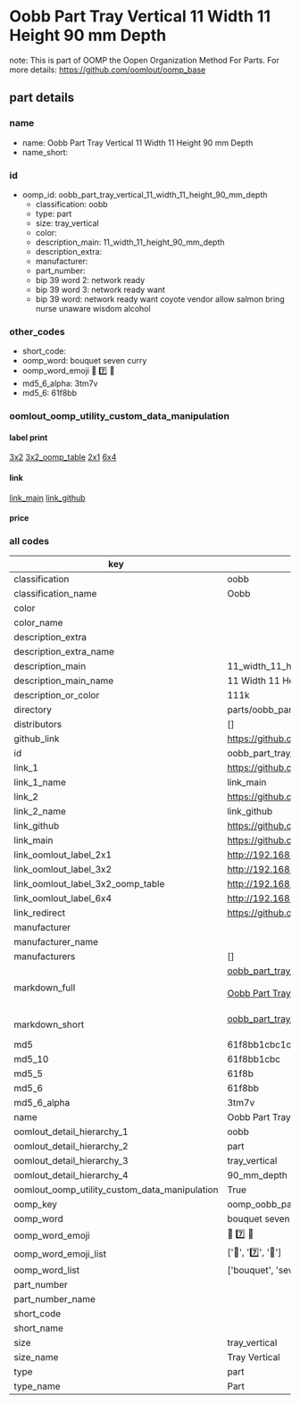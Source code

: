 # Oobb Part Tray Vertical 11 Width 11 Height 90 mm Depth  

note: This is part of OOMP the Oopen Organization Method For Parts. For more details: https://github.com/oomlout/oomp_base

##  part details
  







### name
* name: Oobb Part Tray Vertical 11 Width 11 Height 90 mm Depth
* name_short: 
### id
* oomp_id: oobb_part_tray_vertical_11_width_11_height_90_mm_depth
  * classification: oobb
  * type: part
  * size: tray_vertical
  * color: 
  * description_main: 11_width_11_height_90_mm_depth
  * description_extra: 
  * manufacturer: 
  * part_number: 
  * bip 39 word 2: network ready
  * bip 39 word 3: network ready want
  * bip 39 word: network ready want coyote vendor allow salmon bring nurse unaware wisdom alcohol

### other_codes
* short_code: 
* oomp_word: bouquet seven curry
* oomp_word_emoji :bouquet: :seven: :curry:
* md5_6_alpha: 3tm7v
* md5_6: 61f8bb






### oomlout_oomp_utility_custom_data_manipulation
#### label print
[3x2](http://192.168.1.245:1112/?label=oomp%203tm7v)
[3x2_oomp_table](http://192.168.1.108:1112/?label=oomp%203tm7v)
[2x1](http://192.168.1.242:1112/?label=oomp%203tm7v)
[6x4](http://192.168.1.55:1112/?label=oomp%203tm7v)    

#### link

[link_main](https://github.com/oomlout/oomlout_oomp_version_1_messy/tree/main/parts/oobb_part_tray_vertical_11_width_11_height_90_mm_depth) [link_github](https://github.com/oomlout/oomlout_oomp_version_1_messy/tree/main/parts/oobb_part_tray_vertical_11_width_11_height_90_mm_depth)                             

#### price







### all codes 
| key | value |  
| --- | --- |  
| classification | oobb |  
| classification_name | Oobb |  
| color |  |  
| color_name |  |  
| description_extra |  |  
| description_extra_name |  |  
| description_main | 11_width_11_height_90_mm_depth |  
| description_main_name | 11 Width 11 Height 90 mm Depth |  
| description_or_color | 111k |  
| directory | parts/oobb_part_tray_vertical_11_width_11_height_90_mm_depth |  
| distributors | [] |  
| github_link | https://github.com/oomlout/oomlout_oomp_part_src/tree/main/parts/oobb_part_tray_vertical_11_width_11_height_90_mm_depth |  
| id | oobb_part_tray_vertical_11_width_11_height_90_mm_depth |  
| link_1 | https://github.com/oomlout/oomlout_oomp_version_1_messy/tree/main/parts/oobb_part_tray_vertical_11_width_11_height_90_mm_depth |  
| link_1_name | link_main |  
| link_2 | https://github.com/oomlout/oomlout_oomp_version_1_messy/tree/main/parts/oobb_part_tray_vertical_11_width_11_height_90_mm_depth |  
| link_2_name | link_github |  
| link_github | https://github.com/oomlout/oomlout_oomp_version_1_messy/tree/main/parts/oobb_part_tray_vertical_11_width_11_height_90_mm_depth |  
| link_main | https://github.com/oomlout/oomlout_oomp_version_1_messy/tree/main/parts/oobb_part_tray_vertical_11_width_11_height_90_mm_depth |  
| link_oomlout_label_2x1 | http://192.168.1.242:1112/?label=oomp%203tm7v |  
| link_oomlout_label_3x2 | http://192.168.1.245:1112/?label=oomp%203tm7v |  
| link_oomlout_label_3x2_oomp_table | http://192.168.1.108:1112/?label=oomp%203tm7v |  
| link_oomlout_label_6x4 | http://192.168.1.55:1112/?label=oomp%203tm7v |  
| link_redirect | https://github.com/oomlout/oomlout_oomp_version_1_messy/tree/main/parts/oobb_part_tray_vertical_11_width_11_height_90_mm_depth |  
| manufacturer |  |  
| manufacturer_name |  |  
| manufacturers | [] |  
| markdown_full | [oobb_part_tray_vertical_11_width_11_height_90_mm_depth](none)<br>[](none)<br>[Oobb Part Tray Vertical 11 Width 11 Height 90 Mm Depth](none)<br><br> |  
| markdown_short | [oobb_part_tray_vertical_11_width_11_height_90_mm_depth](none)<br><br> |  
| md5 | 61f8bb1cbc1c37cc1af9131bedecb4a6 |  
| md5_10 | 61f8bb1cbc |  
| md5_5 | 61f8b |  
| md5_6 | 61f8bb |  
| md5_6_alpha | 3tm7v |  
| name | Oobb Part Tray Vertical 11 Width 11 Height 90 mm Depth |  
| oomlout_detail_hierarchy_1 | oobb |  
| oomlout_detail_hierarchy_2 | part |  
| oomlout_detail_hierarchy_3 | tray_vertical |  
| oomlout_detail_hierarchy_4 | 90_mm_depth |  
| oomlout_oomp_utility_custom_data_manipulation | True |  
| oomp_key | oomp_oobb_part_tray_vertical_11_width_11_height_90_mm_depth |  
| oomp_word | bouquet seven curry |  
| oomp_word_emoji | :bouquet: :seven: :curry: |  
| oomp_word_emoji_list | [':bouquet:', ':seven:', ':curry:'] |  
| oomp_word_list | ['bouquet', 'seven', 'curry'] |  
| part_number |  |  
| part_number_name |  |  
| short_code |  |  
| short_name |  |  
| size | tray_vertical |  
| size_name | Tray Vertical |  
| type | part |  
| type_name | Part |  

